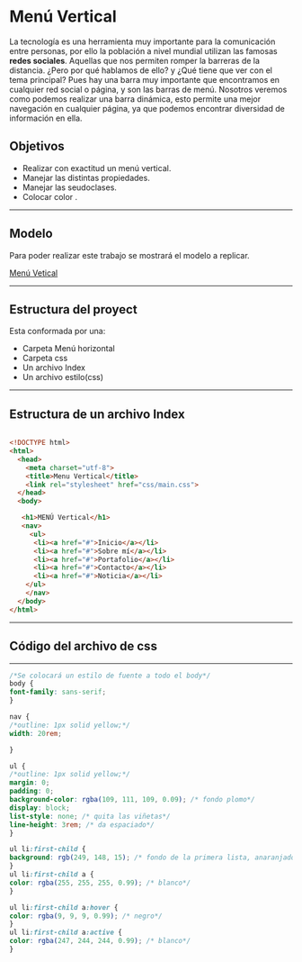 # **Menú Vertical**

La tecnología es una herramienta muy importante para la comunicación entre personas, por ello la población a nivel mundial utilizan las famosas **redes sociales**. Aquellas que nos permiten romper la barreras de la distancia. ¿Pero por qué hablamos de ello? y ¿Qué tiene que ver con el tema principal?
Pues hay una barra muy importante que encontramos en cualquier red social o página, y son las barras de menú.
Nosotros veremos como podemos realizar una barra  dinámica, esto  permite una mejor navegación en cualquier página, ya que podemos encontrar diversidad de información en ella.

## Objetivos
* Realizar con exactitud un menú vertical.
* Manejar las distintas propiedades.
* Manejar las seudoclases.
* Colocar color .


***
## Modelo
Para poder realizar este trabajo se mostrará el modelo a replicar.

[Menú Vetical](https://fotos.subefotos.com/3b523ebdaaa3e207adb555eaa26b8351o.gif)

---
## Estructura del proyect
Esta conformada por una:
* Carpeta Menú horizontal
* Carpeta css
* Un archivo Index
* Un archivo estilo(css)

---

## Estructura de un archivo Index

```` html

<!DOCTYPE html>
<html>
  <head>
    <meta charset="utf-8">
    <title>Menu Vertical</title>
    <link rel="stylesheet" href="css/main.css">
  </head>
  <body>

   <h1>MENÚ Vertical</h1>
   <nav>
     <ul>
      <li><a href="#">Inicio</a></li>
      <li><a href="#">Sobre mí</a></li>
      <li><a href="#">Portafolio</a></li>
      <li><a href="#">Contacto</a></li>
      <li><a href="#">Noticia</a></li>
    </ul>
    </nav>
  </body>
</html>

````

----
## Código del archivo de css
---
```` css
/*Se colocará un estilo de fuente a todo el body*/
body {
font-family: sans-serif;
}

nav {
/*outline: 1px solid yellow;*/
width: 20rem;

}

ul {
/*outline: 1px solid yellow;*/
margin: 0;
padding: 0;
background-color: rgba(109, 111, 109, 0.09); /* fondo plomo*/
display: block;
list-style: none; /* quita las viñetas*/
line-height: 3rem; /* da espaciado*/
}

ul li:first-child {
background: rgb(249, 148, 15); /* fondo de la primera lista, anaranjado*/
}
ul li:first-child a {
color: rgba(255, 255, 255, 0.99); /* blanco*/
}

ul li:first-child a:hover {
color: rgba(9, 9, 9, 0.99); /* negro*/
}
ul li:first-child a:active {
color: rgba(247, 244, 244, 0.99); /* blanco*/
}


````
